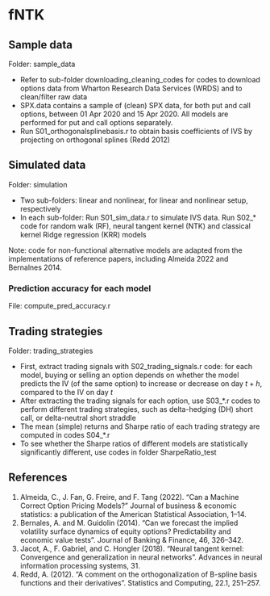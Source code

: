 # fNTK

## Sample data
Folder: sample_data 
* Refer to sub-folder downloading_cleaning_codes for codes to download options data from Wharton Research Data Services (WRDS) and to clean/filter raw data
* SPX.data contains a sample of (clean) SPX data, for both put and call options, between 01 Apr 2020 and 15 Apr 2020. All models are performed for put and call options separately.
* Run S01_orthogonalsplinebasis.r to obtain basis coefficients of IVS by projecting on orthogonal splines (Redd 2012)

## Simulated data
Folder: simulation
* Two sub-folders: linear and nonlinear, for linear and nonlinear setup, respectively
* In each sub-folder: Run S01_sim_data.r to simulate IVS data. Run S02_* code for random walk (RF), neural tangent kernel (NTK) and classical kernel Ridge regression (KRR) models

Note: code for non-functional alternative models are adapted from the implementations of reference papers, including Almeida 2022 and Bernalnes 2014.

### Prediction accuracy for each model
File: compute_pred_accuracy.r


## Trading strategies
Folder: trading_strategies
* First, extract trading signals with S02_trading_signals.r code: for each model, buying or selling an option depends on whether the model predicts the IV (of the same option) to increase or decrease on day $t+h$, compared to the IV on day $t$
* After extracting the trading signals for each option, use S03_*.r codes to perform different trading strategies, such as delta-hedging (DH) short call, or delta-neutral short straddle
* The mean (simple) returns and Sharpe ratio of each trading strategy are computed in codes S04_*.r
* To see whether the Sharpe ratios of different models are statistically significantly different, use codes in folder SharpeRatio_test


## References
1. Almeida, C., J. Fan, G. Freire, and F. Tang (2022). “Can a Machine Correct Option Pricing Models?” Journal of business & economic statistics: a publication of the American Statistical Association, 1–14.
2. Bernales, A. and M. Guidolin (2014). “Can we forecast the implied volatility surface dynamics of equity options? Predictability and economic value tests”. Journal of Banking & Finance, 46, 326–342.
3. Jacot, A., F. Gabriel, and C. Hongler (2018). “Neural tangent kernel: Convergence and generalization in neural networks”. Advances in neural information processing systems, 31.
4. Redd, A. (2012). “A comment on the orthogonalization of B-spline basis functions and their derivatives”. Statistics and Computing, 22.1, 251–257.
